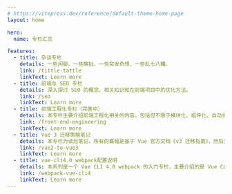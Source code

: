 ```yaml
---
# https://vitepress.dev/reference/default-theme-home-page
layout: home

hero:
  name: 专栏汇总

features:
  - title: 杂谈专栏
    details: 一些闲聊、一些瞎扯、一些突发奇想、一些乱七八糟。
    link: /tittle-tattle
    linkText: Learn more
  - title: 前端与 SEO 专栏
    details: 深入探讨 SEO 的概念、相关知识和在前端项目中的优化方法。
    link: /seo
    linkText: Learn more
  - title: 前端工程化专栏（完善中）
    details: 本专栏主要介绍前端工程化相关的内容，包括但不限于模块化、组件化、自动化构建、代码规范、性能优化等。
    link: /front-end-engineering
    linkText: Learn more
  - title: Vue 3 迁移策略笔记
    details: 本专栏为读后笔记，所有的篇幅是基于 Vue 官方文档《v3 迁移指南》，然后对相关的知识点做了补充和列举。
    link: /vue2-to-vue3
    linkText: Learn more
  - title: vue-cli4.0 webpack配置说明
    details: 本系列是一个 Vue CLI 4.0 webpack 的入门专栏，主要介绍的是 Vue CLI 4.0 webpack 基础内容，将会结合 Vue CLI 4.0 的官方文档，对 Vue CLI 4.0 的 webpack 的一些常用配置属性进行讲解。
    link: /webpack-vue-cli4
    linkText: Learn more
---
```

